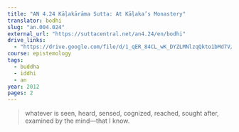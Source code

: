 ```yaml
---
title: "AN 4.24 Kāḷakārāma Sutta: At Kāḷaka’s Monastery"
translator: bodhi
slug: "an.004.024"
external_url: "https://suttacentral.net/an4.24/en/bodhi"
drive_links:
  - "https://drive.google.com/file/d/1_qER_84CL_wK_DYZLMNlzqQkto1bMd7V/view?usp=drivesdk"
course: epistemology
tags:
  - buddha
  - iddhi
  - an
year: 2012
pages: 2
---
```


> whatever is seen, heard, sensed, cognized, reached, sought after, examined by the mind—that I know.
